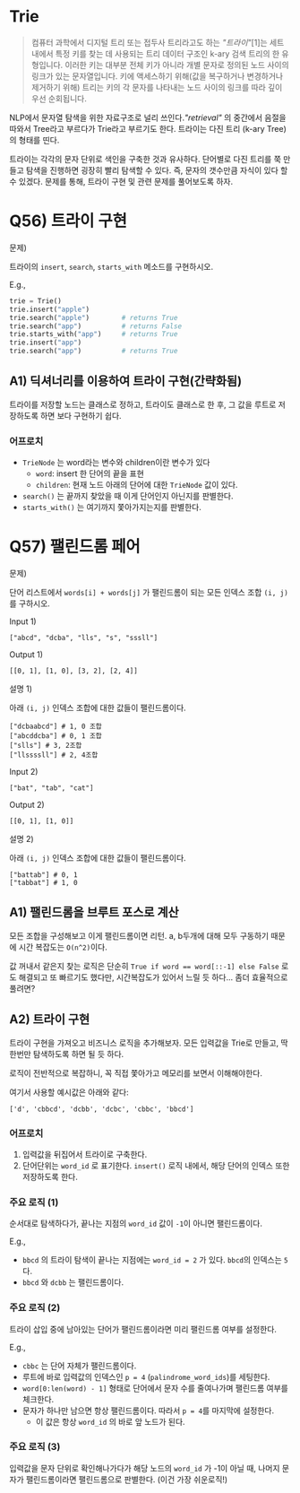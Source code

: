 # Trie

> 컴퓨터 과학에서 디지털 트리 또는 접두사 트리라고도 하는 _"트라이"_[1]는 세트 내에서 특정 키를 찾는 데 사용되는 트리 데이터 구조인 k-ary 검색 트리의 한 유형입니다. 이러한 키는 대부분 전체 키가 아니라 개별 문자로 정의된 노드 사이의 링크가 있는 문자열입니다. 키에 액세스하기 위해(값을 복구하거나 변경하거나 제거하기 위해) 트리는 키의 각 문자를 나타내는 노드 사이의 링크를 따라 깊이 우선 순회됩니다.

NLP에서 문자열 탐색을 위한 자료구조로 널리 쓰인다._"retrieval"_ 의 중간에서 음절을 따와서 Tree라고 부르다가 Trie라고 부르기도 한다. 트라이는 다진 트리 (k-ary Tree)의 형태를 띤다.

트라이는 각각의 문자 단위로 색인을 구축한 것과 유사하다. 단어별로 다진 트리를 쭉 만들고 탐색을 진행하면 굉장히 빨리 탐색할 수 있다. 즉, 문자의 갯수만큼 자식이 있다 할 수 있겠다. 문제를 통해, 트라이 구현 및 관련 문제를 풀어보도록 하자.

# Q56) 트라이 구현

문제)

트라이의 `insert`, `search`, `starts_with` 메소드를 구현하시오.

E.g.,

```python
trie = Trie()
trie.insert("apple")
trie.search("apple")        # returns True
trie.search("app")          # returns False
trie.starts_with("app")     # returns True
trie.insert("app")
trie.search("app")          # returns True
```

## A1) 딕셔너리를 이용하여 트라이 구현(간략화됨)

트라이를 저장할 노드는 클래스로 정하고, 트라이도 클래스로 한 후, 그 값을 루트로 저장하도록 하면 보다 구현하기 쉽다.

### 어프로치

- `TrieNode` 는 word라는 변수와 children이란 변수가 있다
  - `word`: insert 한 단어의 끝을 표현
  - `children`: 현재 노드 아래의 단어에 대한 `TrieNode` 값이 있다.
- `search()` 는 끝까지 찾았을 때 이게 단어인지 아닌지를 판별한다.
- `starts_with()` 는 여기까지 쫓아가지는지를 판별한다.

# Q57) 팰린드롬 페어

문제)

단어 리스트에서 `words[i] + words[j]` 가 팰린드롬이 되는 모든 인덱스 조합 `(i, j)` 를 구하시오.

Input 1)

```
["abcd", "dcba", "lls", "s", "sssll"]
```

Output 1)

```
[[0, 1], [1, 0], [3, 2], [2, 4]]
```

설명 1)

아래 `(i, j)` 인덱스 조합에 대한 값들이 팰린드롬이다.

```
["dcbaabcd"] # 1, 0 조합
["abcddcba"] # 0, 1 조합
["slls"] # 3, 2조합
["llssssll"] # 2, 4조합
```

Input 2)

```
["bat", "tab", "cat"]
```

Output 2)

```
[[0, 1], [1, 0]]
```

설명 2)

아래 `(i, j)` 인덱스 조합에 대한 값들이 팰린드롬이다.

```
["battab"] # 0, 1
["tabbat"] # 1, 0
```

## A1) 팰린드롬을 브루트 포스로 계산

모든 조합을 구성해보고 이게 팰린드롬이면 리턴. a, b두개에 대해 모두 구동하기 때문에 시간 복잡도는 `O(n^2)`이다.

값 꺼내서 같은지 찾는 로직은 단순히 `True if word == word[::-1] else False` 로도 해결되고 또 빠르기도 했다만, 시간복잡도가 있어서 느릴 듯 하다... 좀더 효율적으로 풀려면?

## A2) 트라이 구현

트라이 구현을 가져오고 비즈니스 로직을 추가해보자. 모든 입력값을 Trie로 만들고, 딱 한번만 탐색하도록 하면 될 듯 하다.

로직이 전반적으로 복잡하니, 꼭 직접 쫓아가고 메모리를 보면서 이해해야한다.

여기서 사용할 예시값은 아래와 같다:

```
['d', 'cbbcd', 'dcbb', 'dcbc', 'cbbc', 'bbcd']
```

### 어프로치

1. 입력값을 뒤집어서 트라이로 구축한다.
2. 단어단위는 `word_id` 로 표기한다. `insert()` 로직 내에서, 해당 단어의 인덱스 또한 저장하도록 한다.

### 주요 로직 (1)

순서대로 탐색하다가, 끝나는 지점의 `word_id` 값이 `-1`이 아니면 팰린드롬이다.

E.g.,

- `bbcd` 의 트라이 탐색이 끝나는 지점에는 `word_id = 2` 가 있다. `bbcd`의 인덱스는 `5`다.
- `bbcd` 와 `dcbb` 는 팰린드롬이다.

### 주요 로직 (2)

트라이 삽입 중에 남아있는 단어가 팰린드롬이라면 미리 팰린드롬 여부를 설정한다.

E.g.,

- `cbbc` 는 단어 자체가 팰린드롬이다.
- 루트에 바로 입력값의 인덱스인 `p = 4` (`palindrome_word_ids`)를 세팅한다.
- `word[0:len(word) - 1]` 형태로 단어에서 문자 수를 줄여나가며 팰린드롬 여부를 체크한다.
- 문자가 하나만 남으면 항상 팰린드롬이다. 따라서 `p = 4`를 마지막에 설정한다.
  - 이 값은 항상 `word_id` 의 바로 앞 노드가 된다.

### 주요 로직 (3)

입력값을 문자 단위로 확인해나가다가 해당 노드의 `word_id` 가 -1이 아닐 때, 나머지 문자가 팰린드롬이라면 팰린드롬으로 판별한다. (이건 가장 쉬운로직!)
